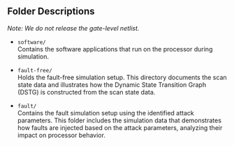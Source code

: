 ## Folder Descriptions

*Note: We do not release the gate-level netlist.*

- `software/`  
  Contains the software applications that run on the processor during simulation.

- `fault-free/`  
  Holds the fault-free simulation setup. This directory documents the scan state data and illustrates how the Dynamic State Transition Graph (DSTG) is constructed from the scan state data.

- `fault/`  
  Contains the fault simulation setup using the identified attack parameters. This folder includes the simulation data that demonstrates how faults are injected based on the attack parameters, analyzing their impact on processor behavior.

